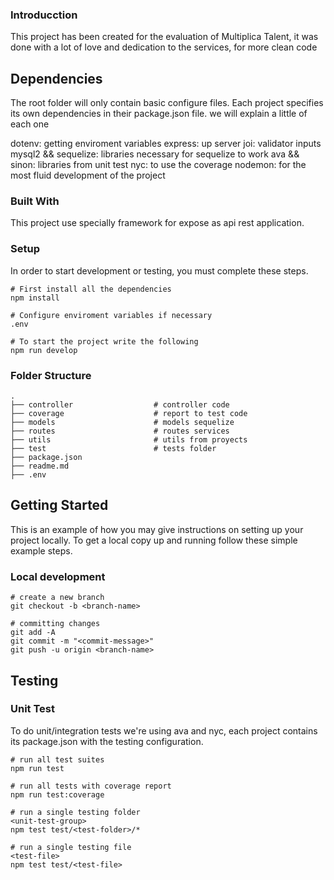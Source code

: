 ### Introducction
This project has been created for the evaluation of Multiplica Talent, it was done with a lot of love and dedication to the services, for more clean code
## Dependencies

The root folder will only contain basic configure files. Each project specifies its own dependencies in their package.json file. 
we will explain a little of each one

dotenv: getting enviroment variables
express: up server
joi: validator inputs
mysql2 && sequelize: libraries necessary for sequelize to work
ava && sinon: libraries from unit test
nyc: to use the coverage
nodemon: for the most fluid development of the project

### Built With

This project use specially framework for expose as api rest application.

### Setup

In order to start development or testing, you must complete these steps.

```shell
# First install all the dependencies
npm install

# Configure enviroment variables if necessary
.env

# To start the project write the following
npm run develop

```

### Folder Structure
    .  
    ├── controller                  # controller code
    ├── coverage                    # report to test code
    ├── models                      # models sequelize
    ├── routes                      # routes services
    ├── utils                       # utils from proyects
    ├── test                        # tests folder
    ├── package.json
    ├── readme.md
    ├── .env


## Getting Started


This is an example of how you may give instructions on setting up your project locally.
To get a local copy up and running follow these simple example steps.

### Local development

```shell
# create a new branch
git checkout -b <branch-name>

# committing changes
git add -A
git commit -m "<commit-message>"
git push -u origin <branch-name>
```
## Testing

### Unit Test

To do unit/integration tests we're using ava and nyc, each project contains its package.json with the testing configuration.


```shell
# run all test suites
npm run test

# run all tests with coverage report
npm run test:coverage

# run a single testing folder
<unit-test-group>
npm test test/<test-folder>/*

# run a single testing file
<test-file>
npm test test/<test-file>
